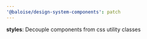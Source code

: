 ```yaml
---
'@baloise/design-system-components': patch
---
```


**styles**: Decouple components from css utility classes
